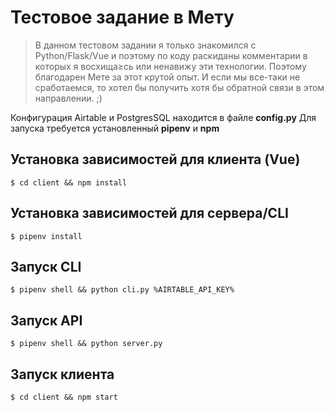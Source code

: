 # Тестовое задание в Мету

> В данном тестовом задании я только знакомился с Python/Flask/Vue и поэтому по коду раскиданы комментарии в которых я восхища≥сь или ненавижу эти технологии. Поэтому благодарен Мете за этот крутой опыт. И если мы все-таки не сработаемся, то хотел бы получить хотя бы обратной связи в этом направлении. ;)

Конфигурация Airtable и PostgresSQL находится в файле <b>config.py</b>
Для запуска требуется установленный <b>pipenv</b> и <b>npm</b>

## Установка зависимостей для клиента (Vue)
```
$ cd client && npm install
```

## Установка зависимостей для сервера/CLI
```
$ pipenv install
```

## Запуск CLI
```
$ pipenv shell && python cli.py %AIRTABLE_API_KEY%
```

## Запуск API
```
$ pipenv shell && python server.py
```

## Запуск клиента
```
$ cd client && npm start
```